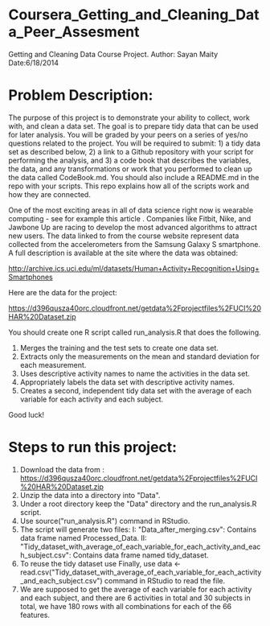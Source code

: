 Coursera_Getting_and_Cleaning_Data_Peer_Assesment
=================================================

Getting and Cleaning Data Course Project.
Author: Sayan Maity
Date:6/18/2014

# Problem Description:

The purpose of this project is to demonstrate your ability to collect, work with, and clean a data set. The goal is to prepare tidy data that can be used for later analysis. You will be graded by your peers on a series of yes/no questions related to the project. You will be required to submit: 1) a tidy data set as described below, 2) a link to a Github repository with your script for performing the analysis, and 3) a code book that describes the variables, the data, and any transformations or work that you performed to clean up the data called CodeBook.md. You should also include a README.md in the repo with your scripts. This repo explains how all of the scripts work and how they are connected.  

One of the most exciting areas in all of data science right now is wearable computing - see for example this article . Companies like Fitbit, Nike, and Jawbone Up are racing to develop the most advanced algorithms to attract new users. The data linked to from the course website represent data collected from the accelerometers from the Samsung Galaxy S smartphone. A full description is available at the site where the data was obtained: 

http://archive.ics.uci.edu/ml/datasets/Human+Activity+Recognition+Using+Smartphones 

Here are the data for the project: 

https://d396qusza40orc.cloudfront.net/getdata%2Fprojectfiles%2FUCI%20HAR%20Dataset.zip 

You should create one R script called run_analysis.R that does the following.

1. Merges the training and the test sets to create one data set.
2. Extracts only the measurements on the mean and standard deviation for each measurement.
3. Uses descriptive activity names to name the activities in the data set.
4. Appropriately labels the data set with descriptive activity names.
5. Creates a second, independent tidy data set with the average of each variable for each activity and each subject.

Good luck!

# Steps to run this project:

1. Download the data from :
    https://d396qusza40orc.cloudfront.net/getdata%2Fprojectfiles%2FUCI%20HAR%20Dataset.zip
2. Unzip the data into a directory into "Data".
3. Under a root directory keep the "Data" directory and the run_analysis.R script.
4. Use source("run_analysis.R") command in RStudio.
5. The script will generate two files:
   I: "Data_after_merging.csv": Contains data frame named Processed_Data.
   II: "Tidy_dataset_with_average_of_each_variable_for_each_activity_and_each_subject.csv": Contains data frame named           tidy_dataset.
6. To reuse the tidy dataset use Finally, use 
  data <-read.csv("Tidy_dataset_with_average_of_each_variable_for_each_activity_and_each_subject.csv") command in RStudio   to read the file. 
7. We are supposed to get the average of each variable for each activity and each subject, and there are 6 activities in     total and 30 subjects in total, we have 180 rows with all combinations for each of the 66 features.

